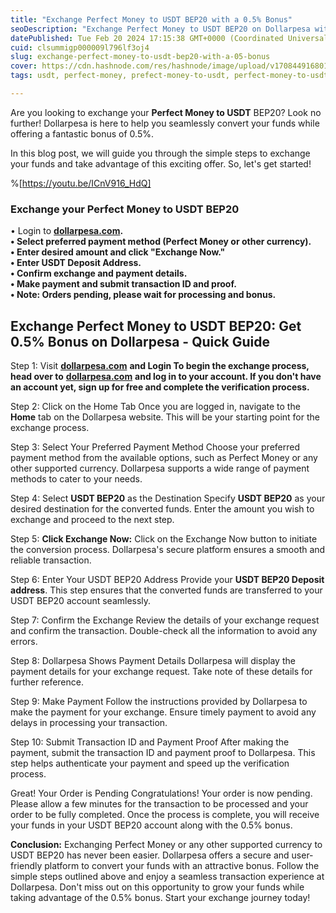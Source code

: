 ```yaml
---
title: "Exchange Perfect Money to USDT BEP20 with a 0.5% Bonus"
seoDescription: "Exchange Perfect Money to USDT BEP20 on Dollarpesa with a 0.5% bonus; secure, user-friendly platform for seamless fund conversion"
datePublished: Tue Feb 20 2024 17:15:38 GMT+0000 (Coordinated Universal Time)
cuid: clsummigp000009l796lf3oj4
slug: exchange-perfect-money-to-usdt-bep20-with-a-05-bonus
cover: https://cdn.hashnode.com/res/hashnode/image/upload/v1708449168018/c8315778-f6bc-4f47-80d6-dba031baf19f.jpeg
tags: usdt, perfect-money, prefect-money-to-usdt, perfect-money-to-usdt, perfect-money-to-usdt-bep20, usdt-bep20

---
```


Are you looking to exchange your **Perfect Money to USDT** BEP20? Look no further! Dollarpesa is here to help you seamlessly convert your funds while offering a fantastic bonus of 0.5%.

In this blog post, we will guide you through the simple steps to exchange your funds and take advantage of this exciting offer. So, let's get started!

%[https://youtu.be/ICnV916_HdQ] 

### Exchange your **Perfect Money to USDT BEP20**

• Login to [**dollarpesa.com**](http://dollarpesa.com/)**.  
• Select preferred payment method (Perfect Money or other currency).  
• Enter desired amount and click "Exchange Now."  
• Enter USDT Deposit Address.  
• Confirm exchange and payment details.  
• Make payment and submit transaction ID and proof.  
• Note: Orders pending, please wait for processing and bonus.**

## **Exchange Perfect Money to USDT BEP20: Get 0.5% Bonus on Dollarpesa - Quick Guide**

Step 1: Visit [**dollarpesa.com**](http://dollarpesa.com/) **and Login To begin the exchange process, head over to** [**dollarpesa.com**](http://dollarpesa.com/) **and log in to your account. If you don't have an account yet, sign up for free and complete the verification process.**

Step 2: Click on the Home Tab Once you are logged in, navigate to the **Home** tab on the Dollarpesa website. This will be your starting point for the exchange process.

Step 3: Select Your Preferred Payment Method Choose your preferred payment method from the available options, such as Perfect Money or any other supported currency. Dollarpesa supports a wide range of payment methods to cater to your needs.

Step 4: Select **USDT BEP20** as the Destination Specify **USDT BEP20** as your desired destination for the converted funds. Enter the amount you wish to exchange and proceed to the next step.

Step 5: **Click Exchange Now:** Click on the Exchange Now button to initiate the conversion process. Dollarpesa's secure platform ensures a smooth and reliable transaction.

Step 6: Enter Your USDT BEP20 Address Provide your **USDT BEP20 Deposit address**. This step ensures that the converted funds are transferred to your USDT BEP20 account seamlessly.

Step 7: Confirm the Exchange Review the details of your exchange request and confirm the transaction. Double-check all the information to avoid any errors.

Step 8: Dollarpesa Shows Payment Details Dollarpesa will display the payment details for your exchange request. Take note of these details for further reference.

Step 9: Make Payment Follow the instructions provided by Dollarpesa to make the payment for your exchange. Ensure timely payment to avoid any delays in processing your transaction.

Step 10: Submit Transaction ID and Payment Proof After making the payment, submit the transaction ID and payment proof to Dollarpesa. This step helps authenticate your payment and speed up the verification process.

Great! Your Order is Pending Congratulations! Your order is now pending. Please allow a few minutes for the transaction to be processed and your order to be fully completed. Once the process is complete, you will receive your funds in your USDT BEP20 account along with the 0.5% bonus.

  
**Conclusion:** Exchanging Perfect Money or any other supported currency to USDT BEP20 has never been easier. Dollarpesa offers a secure and user-friendly platform to convert your funds with an attractive bonus. Follow the simple steps outlined above and enjoy a seamless transaction experience at Dollarpesa. Don't miss out on this opportunity to grow your funds while taking advantage of the 0.5% bonus. Start your exchange journey today!